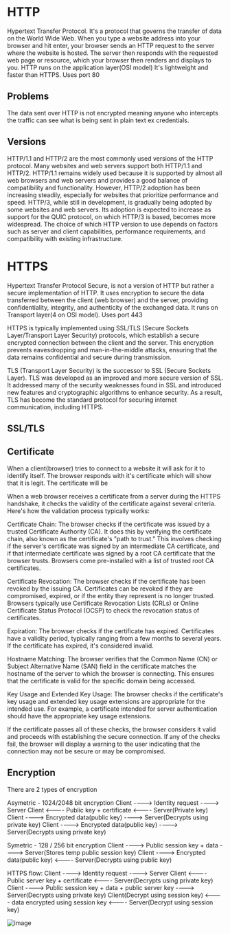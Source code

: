 








# HTTP
Hypertext Transfer Protocol. It's a protocol that governs the transfer of data on the World Wide Web. When you type a website address into your browser and hit enter, your browser sends an HTTP request to the server where the website is hosted. 
The server then responds with the requested web page or resource, which your browser then renders and displays to you. 
HTTP runs on the application layer(OSI model)
It's lightweight and faster than HTTPS. Uses port 80

## Problems
The data sent over HTTP is not encrypted meaning anyone who intercepts the traffic can see what is being sent in plain text ex credentials.

## Versions
HTTP/1.1 and HTTP/2 are the most commonly used versions of the HTTP protocol. Many websites and web servers support both HTTP/1.1 and HTTP/2.
HTTP/1.1 remains widely used because it is supported by almost all web browsers and web servers and provides a good balance of compatibility and functionality. 
However, HTTP/2 adoption has been increasing steadily, especially for websites that prioritize performance and speed.
HTTP/3, while still in development, is gradually being adopted by some websites and web servers. Its adoption is expected to increase as support for the QUIC protocol, on which HTTP/3 is based, becomes more widespread.
The choice of which HTTP version to use depends on factors such as server and client capabilities, performance requirements, and compatibility with existing infrastructure.

# HTTPS
Hypertext Transfer Protocol Secure,  is not a version of HTTP but rather a secure implementation of HTTP. It uses encryption to secure the data transferred between the client (web browser) and the server, providing confidentiality, integrity,
and authenticity of the exchanged data.
It runs on Transport layer(4 on OSI model).  Uses port 443

HTTPS is typically implemented using SSL/TLS (Secure Sockets Layer/Transport Layer Security) protocols, which establish a secure encrypted connection between the client and the server. 
This encryption prevents eavesdropping and man-in-the-middle attacks, ensuring that the data remains confidential and secure during transmission.

TLS (Transport Layer Security) is the successor to SSL (Secure Sockets Layer). TLS was developed as an improved and more secure version of SSL. 
It addressed many of the security weaknesses found in SSL and introduced new features and cryptographic algorithms to enhance security. As a result, TLS has become the standard protocol for securing internet communication, including HTTPS.


## SSL/TLS

## Certificate
When a client(browser) tries to connect to a website it will ask for it to identify itself. The browser responds with it's certificate which will show that it is legit. 
The certificate will be 

When a web browser receives a certificate from a server during the HTTPS handshake, it checks the validity of the certificate against several criteria. Here's how the validation process typically works:

Certificate Chain: The browser checks if the certificate was issued by a trusted Certificate Authority (CA). It does this by verifying the certificate chain, also known as the certificate's "path to trust." This involves checking if the server's certificate was signed by an intermediate CA certificate, and if that intermediate certificate was signed by a root CA certificate that the browser trusts. Browsers come pre-installed with a list of trusted root CA certificates.

Certificate Revocation: The browser checks if the certificate has been revoked by the issuing CA. Certificates can be revoked if they are compromised, expired, or if the entity they represent is no longer trusted. Browsers typically use Certificate Revocation Lists (CRLs) or Online Certificate Status Protocol (OCSP) to check the revocation status of certificates.

Expiration: The browser checks if the certificate has expired. Certificates have a validity period, typically ranging from a few months to several years. If the certificate has expired, it's considered invalid.

Hostname Matching: The browser verifies that the Common Name (CN) or Subject Alternative Name (SAN) field in the certificate matches the hostname of the server to which the browser is connecting. This ensures that the certificate is valid for the specific domain being accessed.

Key Usage and Extended Key Usage: The browser checks if the certificate's key usage and extended key usage extensions are appropriate for the intended use. For example, a certificate intended for server authentication should have the appropriate key usage extensions.

If the certificate passes all of these checks, the browser considers it valid and proceeds with establishing the secure connection. If any of the checks fail, the browser will display a warning to the user indicating that the connection may not be secure or may be compromised.



## Encryption
There are 2 types of encryption

Asymetric - 1024/2048 bit encryption
Client ---->          Identity request           ----> Server
Client <----      Public key + certificate       <---- Server(Private key)
Client ---->     Encrypted data(public key)      ----> Server(Decrypts using private key)
Client ---->     Encrypted data(public key)      ----> Server(Decrypts using private key)

Symetric - 128 / 256 bit encryption
Client ---->     Public session key + data       ----> Server(Stores temp public session key)
Client ---->     Encrypted data(public key)      <---- Server(Decrypts using public key)


HTTPS flow:
Client                            ---->              Identity request                           ----> Server
Client                            <----      Public server key + certificate                    <---- Server(Decrypts using private key)
Client                            ---->      Public session key + data + public server key      ----> Server(Decrypts using private key)
Client(Decrypt using session key) <----        data encrypted using session key                 <---- Server(Decrypt using session key)


![image](https://github.com/Keeriiim/CCNA/assets/117115289/53df4920-ec42-478a-9159-691bed665291)
